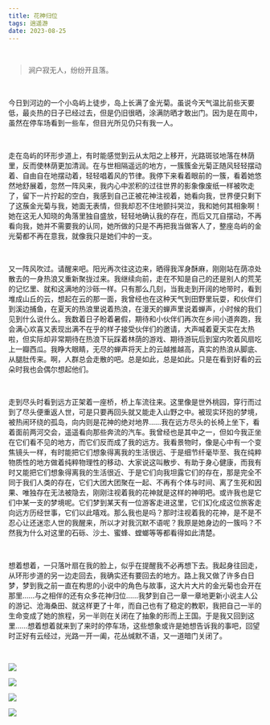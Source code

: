 ```yaml
---
title: 花神归位
tags: 逍遥游
date: 2023-08-25
---
```


<br/>

> 涧户寂无人，纷纷开且落。

<br/>

今日到河边的一个小岛屿上徒步，岛上长满了金光菊。虽说今天气温比前些天要低，最炎热的日子已经过去，但是仍旧很晒，涂满防晒才敢出门。因为是在周中，虽然在停车场看到一些车，但目光所见仍只有我一人。

<br/>

走在岛屿的环形步道上，有时能感觉到云从太阳之上移开，光路斑驳地落在林荫里，反而使林荫更加清润。在与世相隔遥远的地方，一簇簇金光菊正随风轻轻摆动着、自由自在地摆动着，轻轻唱着风的节律。我停下来看着眼前的一簇，看着她悠然地舒展着，忽然一阵风来，我内心中淤积的过往世界的影象像废纸一样被吹走了，留下一片拧起的空白，我感到自己正被花神注视着，她看向我，世界便只剩下了这蔟金光菊与我，她面无表情，但我却忍不住地颤抖哭泣，我和她何其相象啊！她在这无人知晓的角落里独自盛放，轻轻地确认我的存在，而后又兀自摆动，不再看向我，她并不需要我的认同，她所做的只是不再把我当做客人了，整座岛屿的金光菊都不再在意我，就像我只是她们中的一支。

<br/>

又一阵风吹过。请醒来吧。阳光再次往这边来，晒得我浑身酥麻，刚刚站在荫凉处散去的一身热浪又重新聚拢过来。我继续向前，走在不知是自己的还是别人的荒芜的记忆里、就和这满地的沙砾一样。只有那么几刻，当我走到开阔的地带时，看到堆成山丘的云，想起在云的那一面，我曾经也在这种天气到田野里玩耍，和伙伴们到溪边捕鱼，在夏天的热浪里说着热浪，在漫天的蝉声里说着蝉声，小时候的我们见到什么说什么。我数着日子盼着暑假，期待和小伙伴们再次在乡间小道奔跑，我会满心欢喜又表现出满不在乎的样子接受伙伴们的邀请，大声喊着夏天实在太热啦，但实际却非常期待在热浪下玩踩着林荫的游戏、期待游玩后到室内吹着风扇吃上一瓣西瓜。我睁大眼睛，无尽的蝉声将天上的云越推越高，真实的热浪从脚底、从腿肚传来。啊，人群总会走散的吧。总是如此，总是如此。只是在看到好看的云朵时我也会偶尔想起他们。

<br/>

走到尽头时看到远方正架着一座桥，桥上车流往来。这里像是世外桃园，穿行而过到了尽头便重返人世，可是只要再回头就又能走入山野之中。被现实环抱的梦境，被热闹环绕的孤岛，向内则是花神的绝对地界……我在远方尽头的长椅上坐下，看着面前两河交会，遥遥看向那些奔流的汽车。我曾经也是其中之一，但如今我正坐在它们看不见的地方，而它们反而成了我的远方。我看景物时，像是心中有一个变焦镜头一样，有时能把它们想象得离我的生活很远、于是细节纤毫毕至、我在纯粹物质性的地方做着纯粹物理性的移动、大家说这叫散步、有助于身心健康，而我有时又能把它们想象得离我的生活很近、于是它们向我坦露它们的存在，那是完全不同于我们人类的存在，它们大团大团聚在一起、不再有个体与时间、离了生死和因果、唯独存在无法被隐去，刚刚注视着我的花神就是这样的神明吧。或许我也是它们中某一支的梦境呢。它们梦到某天有一位游客走进这里，它们幻化成这位旅客走向远方历经世事，它们以此嘻戏。那么我也是吗？那时注视着我的花神，是不是不忍心让还迷恋人世的我醒来，所以才对我沉默不语呢？我原是她身边的一簇吗？不然我为什么对这里的石砾、沙土、蜜蜂、螳螂等等都看得如此清楚。

<br/>

想着想着，一只落叶扇在我的脸上，似乎在提醒我不必再想下去。我起身往回走，从环形步道的另一边走回去，我确实还有要回去的地方。路上我又做了许多白日梦，梦到我之前一直在构思的小说中的角色与故事，这大片大片的金光菊也会开在那里……与之相伴的还有众多花神归位……我梦到自己一章一章地更新小说主人公的游记、沧海桑田、就这样更了十年，而自己也有了稳定的教职，我把自己一半的生命变成了她的旅程，另一半则在关闭在了抽象的形而上王国。于是我又回到这里……想着想着就来到了来时的停车场，这些想象或许是她想告诉我的事吧，回望时正好有云经过，光路一开一阖，花丛缄默不语，又一道暗门关闭了。

<br/>

![](IMG_6270.jpg)

![](IMG_6274.jpg)

![](IMG_6275.jpg)

![](IMG_6278.jpg)

<br/>